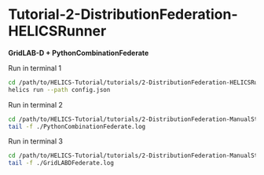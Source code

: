# Tutorial-2-DistributionFederation-HELICSRunner

**GridLAB-D + PythonCombinationFederate**

Run in terminal 1

```bash
cd /path/to/HELICS-Tutorial/tutorials/2-DistributionFederation-HELICSRunner/
helics run --path config.json
```

Run in terminal 2

```bash
cd /path/to/HELICS-Tutorial/tutorials/2-DistributionFederation-ManualStart/
tail -f ./PythonCombinationFederate.log
```

Run in terminal 3

```bash
cd /path/to/HELICS-Tutorial/tutorials/2-DistributionFederation-ManualStart/
tail -f ./GridLABDFederate.log
```


